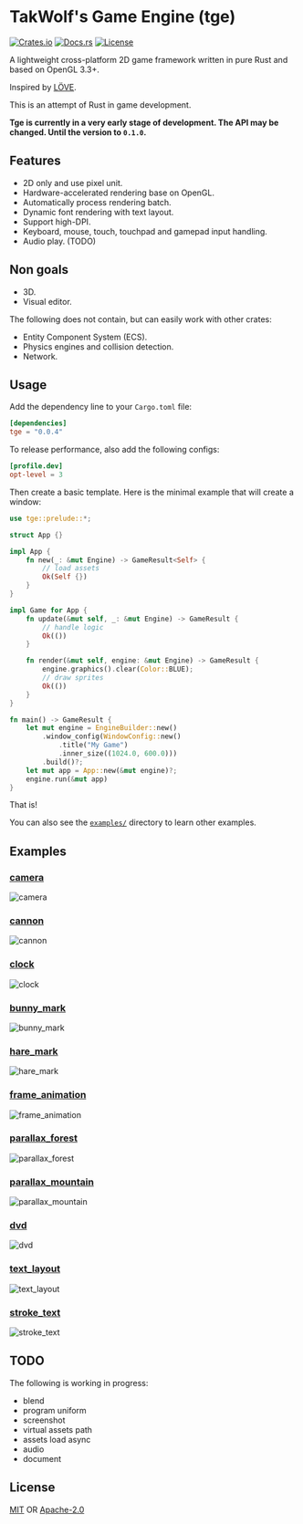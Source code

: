 # TakWolf's Game Engine (tge)

[![Crates.io](https://img.shields.io/crates/v/tge)](https://crates.io/crates/tge)
[![Docs.rs](https://docs.rs/tge/badge.svg)](https://docs.rs/tge)
[![License](https://img.shields.io/crates/l/tge)](#License)

A lightweight cross-platform 2D game framework written in pure Rust and based on OpenGL 3.3+.

Inspired by [LÖVE](https://love2d.org).

This is an attempt of Rust in game development.

__Tge is currently in a very early stage of development. The API may be changed. Until the version to `0.1.0`.__

## Features

* 2D only and use pixel unit.
* Hardware-accelerated rendering base on OpenGL.
* Automatically process rendering batch.
* Dynamic font rendering with text layout.
* Support high-DPI.
* Keyboard, mouse, touch, touchpad and gamepad input handling.
* Audio play. (TODO)

## Non goals

* 3D.
* Visual editor.

The following does not contain, but can easily work with other crates:

* Entity Component System (ECS).
* Physics engines and collision detection.
* Network.

## Usage

Add the dependency line to your `Cargo.toml` file:

```toml
[dependencies]
tge = "0.0.4"
```

To release performance, also add the following configs:

```toml
[profile.dev]
opt-level = 3
```

Then create a basic template. Here is the minimal example that will create a window:

```rust
use tge::prelude::*;

struct App {}

impl App {
    fn new(_: &mut Engine) -> GameResult<Self> {
        // load assets
        Ok(Self {})
    }
}

impl Game for App {
    fn update(&mut self, _: &mut Engine) -> GameResult {
        // handle logic
        Ok(())
    }

    fn render(&mut self, engine: &mut Engine) -> GameResult {
        engine.graphics().clear(Color::BLUE);
        // draw sprites
        Ok(())
    }
}

fn main() -> GameResult {
    let mut engine = EngineBuilder::new()
        .window_config(WindowConfig::new()
            .title("My Game")
            .inner_size((1024.0, 600.0)))
        .build()?;
    let mut app = App::new(&mut engine)?;
    engine.run(&mut app)
}
```

That is!

You can also see the [`examples/`](examples/) directory to learn other examples.

## Examples

### [camera](examples/camera.rs)

![camera](art/camera.png)

### [cannon](examples/cannon.rs)

![cannon](art/cannon.png)

### [clock](examples/clock.rs)

![clock](art/clock.png)

### [bunny_mark](examples/bunny_mark.rs)

![bunny_mark](art/bunny_mark.png)

### [hare_mark](examples/hare_mark.rs)

![hare_mark](art/hare_mark.png)

### [frame_animation](examples/frame_animation.rs)

![frame_animation](art/frame_animation.png)

### [parallax_forest](examples/parallax_forest.rs)

![parallax_forest](art/parallax_forest.png)

### [parallax_mountain](examples/parallax_mountain.rs)

![parallax_mountain](art/parallax_mountain.png)

### [dvd](examples/dvd.rs)

![dvd](art/dvd.png)

### [text_layout](examples/text_layout.rs)

![text_layout](art/text_layout.png)

### [stroke_text](examples/stroke_text.rs)

![stroke_text](art/stroke_text.png)

## TODO

The following is working in progress:

* blend
* program uniform
* screenshot
* virtual assets path
* assets load async
* audio
* document

## License

[MIT](LICENSE-MIT) OR [Apache-2.0](LICENSE-APACHE)
